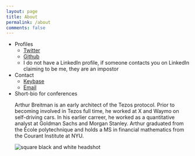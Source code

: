 ```yaml
---
layout: page
title: About
permalink: /about
comments: false
---
```


<div class="row justify-content-between">
<div class="col-md-8 pr-5">


<ul>
<li>Profiles
	<ul>
		<li><a href="https://twitter.com/arthurb">Twitter</a></li>
		<li><a href="https://github.com/murbard">Github</a></li>
		<li>I do not have a LinkedIn profile, if someone contacts you on LinkedIn claiming to be me, they are an impostor</li>
	</ul>
</li>
<li>Contact
	<ul>
		<li><a href="https://keybase.io/arthurb">Keybase</a></li>
		<li><a href="mailto:arthur.breitman@gmail.com">Email</a></li>
	</ul>	 
</li>
<li>Short-bio for conferences
<p>Arthur Breitman is an early architect of the Tezos protocol. Prior to becoming involved in Tezos full time, he worked at X and Waymo on self-driving cars. In his earlier carreer, he worked as a quantitative analyst at Goldman Sachs and Morgan Stanley. Arthur graduated from the École polytechnique and holds a MS in financial mathematics from the Courant Institute at NYU.</p>
</li>

<p class="mb-5"><img class="shadow-lg" src="{{site.baseurl}}/assets/images/portrait_square_hi_res.jpeg" alt="square black and white headshot" /></p>


<div class="col-md-4">

<div class="sticky-top sticky-top-80">


</div>
</div>
